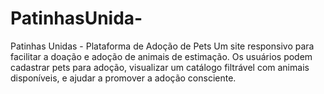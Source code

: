 # PatinhasUnida-
Patinhas Unidas - Plataforma de Adoção de Pets   Um site responsivo para facilitar a doação e adoção de animais de estimação. Os usuários podem cadastrar pets para adoção, visualizar um catálogo filtrável com animais disponíveis, e ajudar a promover a adoção consciente.
